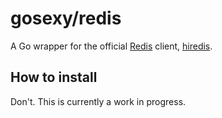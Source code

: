 # gosexy/redis

A Go wrapper for the official [Redis][1] client, [hiredis][2].

## How to install

Don't. This is currently a work in progress.

[1]: http://redis.io
[2]: https://github.com/redis/hiredis
